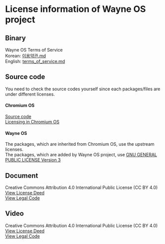 # License information of Wayne OS project

## Binary
Wayne OS Terms of Service
<br>Korean: [이용약관.md](https://gitlab.com/wayne-inc/wayneos/-/blob/master/docs/ko/%EB%B9%84%EC%A6%88%EB%8B%88%EC%8A%A4/%EC%9D%B4%EC%9A%A9%EC%95%BD%EA%B4%80.md)
<br>English: [terms_of_service.md](https://gitlab.com/wayne-inc/wayneos/-/blob/master/docs/en/business/terms_of_service.md)

## Source code
You need to check the source codes yourself since each packages/files are under different licenses. 
#### Chromium OS
[Source code](https://chromium.googlesource.com/)
<br>[Licensing in Chromium OS](https://www.chromium.org/chromium-os/licensing/)
#### Wayne OS
The packages, which are inherited from Chromium OS, use the upstream licenses.
<br>The packages, which are added by Wayne OS project, use [GNU GENERAL PUBLIC LICENSE Version 3](https://www.gnu.org/licenses/gpl-3.0.en.html)

## Document
Creative Commons Attribution 4.0 International Public License (CC BY 4.0)
<br> [View License Deed](https://creativecommons.org/licenses/by/4.0/)
<br> [View Legal Code](https://creativecommons.org/licenses/by/4.0/legalcode)

## Video
Creative Commons Attribution 4.0 International Public License (CC BY 4.0)
<br> [View License Deed](https://creativecommons.org/licenses/by/4.0/)
<br> [View Legal Code](https://creativecommons.org/licenses/by/4.0/legalcode)

